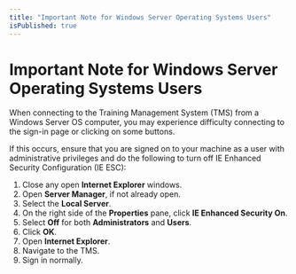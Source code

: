 ```yaml
---
title: "Important Note for Windows Server Operating Systems Users"
isPublished: true
---
```


# Important Note for Windows Server Operating Systems Users

When connecting to the Training Management System (TMS) from a Windows Server OS computer, you may experience difficulty connecting to the sign-in page or clicking on some buttons.

If this occurs, ensure that you are signed on to your machine as a user with administrative privileges and do the following to turn off IE Enhanced Security Configuration (IE ESC):

1. Close any open **Internet Explorer** windows.
1. Open **Server Manager**, if not already open.
1. Select the **Local Server**.
1. On the right side of the **Properties** pane, click **IE Enhanced Security On**.
1. Select **Off** for both **Administrators** and **Users**.
1. Click **OK**.
1. Open **Internet Explorer**.
1. Navigate to the TMS.
1. Sign in normally.


